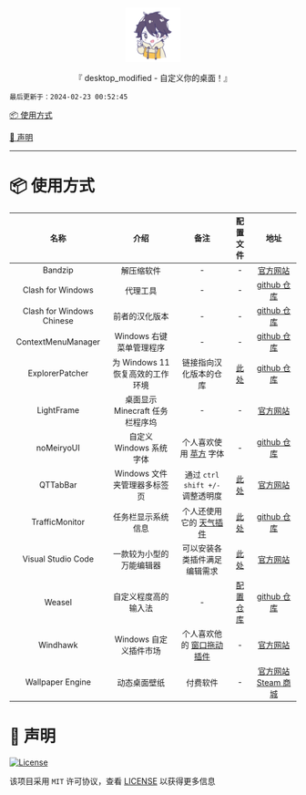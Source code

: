 <div align="center">
  <img id="desktop_modified" width="96" alt="desktop_modified" src="https://raw.githubusercontent.com/Cierra-Runis/desktop_modified/master/.github/icon.svg">
  <p>『 desktop_modified - 自定义你的桌面！』</p>
</div>

`最后更新于：2024-02-23 00:52:45`

[📦 使用方式](#-使用方式)

[🔦 声明](#-声明)

---

# 📦 使用方式

|           名称            |               介绍               |                             备注                             |                          配置文件                          |                             地址                             |
| :-----------------------: | :------------------------------: | :----------------------------------------------------------: | :--------------------------------------------------------: | :----------------------------------------------------------: |
|          Bandzip          |            解压缩软件            |                              -                               |                             -                              |        [官方网站](https://cn.bandisoft.com/bandizip/)        |
|     Clash for Windows     |             代理工具             |                              -                               |                             -                              | [github 仓库](https://github.com/Fndroid/clash_for_windows_pkg) |
| Clash for Windows Chinese |          前者的汉化版本          |                              -                               |                             -                              | [github 仓库](https://github.com/Z-Siqi/Clash-for-Windows_Chinese) |
|    ContextMenuManager     |     Windows 右键菜单管理程序     |                              -                               |                             -                              | [github 仓库](https://github.com/BluePointLilac/ContextMenuManager) |
|      ExplorerPatcher      | 为 Windows 11 恢复高效的工作环境 |                    链接指向汉化版本的仓库                    |     [此处](config/ExplorerPatcher_22621.1555.55.2.reg)     |  [github 仓库](https://github.com/zetaloop/ExplorerPatcher)  |
|        LightFrame         | 桌面显示 Minecraft 任务栏程序坞  |                              -                               |                             -                              |       [官方网站](https://lightframe.vertillusion.xyz/)       |
|        noMeiryoUI         |     自定义 Windows 系统字体      | 个人喜欢使用 [苹方](https://developer.apple.com/fonts/) 字体 |                             -                              |    [github 仓库](https://github.com/Tatsu-syo/noMeiryoUI)    |
|         QTTabBar          |   Windows 文件夹管理器多标签页   |               通过 `ctrl shift +/-` 调整透明度               |        [此处](config/QTTabBarConfig-2023-6-15.xml)         |           [官方网站](http://qttabbar.wikidot.com/)           |
|      TrafficMonitor       |        任务栏显示系统信息        | 个人还使用它的 [天气插件](https://github.com/zhongyang219/TrafficMonitorPlugins/blob/main/download/plugin_download.md#%E5%A4%A9%E6%B0%94%E6%8F%92%E4%BB%B62) |                 [此处](config/config.ini)                  | [github 仓库](https://github.com/zhongyang219/TrafficMonitor) |
|    Visual Studio Code     |     一款较为小型的万能编辑器     |                 可以安装各类插件满足编辑需求                 |             [此处](config/vscode.code-profile)             |          [官方网站](https://code.visualstudio.com/)          |
|          Weasel           |       自定义程度高的输入法       |                              -                               | [配置仓库](https://github.com/Cierra-Runis/my_rime_config) |        [github 仓库](https://github.com/rime/weasel)         |
|         Windhawk          |      Windows 自定义插件市场      | 个人喜欢他的 [窗口拖动插件](https://github.com/ramensoftware/windhawk-mods/blob/main/mods/slick-window-arrangement.wh.cpp) |                             -                              |              [官方网站](https://windhawk.net/)               |
|     Wallpaper Engine      |           动态桌面壁纸           |                           付费软件                           |                             -                              | [官方网站](https://www.wallpaperengine.io/zh-hans) [Steam 商城](https://store.steampowered.com/app/431960/Wallpaper_Engine/) |

# 🔦 声明

[![License](https://img.shields.io/github/license/Cierra-Runis/desktop_modified)](https://github.com/Cierra-Runis/desktop_modified/blob/main/LICENSE)

该项目采用 `MIT` 许可协议，查看 [LICENSE](https://github.com/Cierra-Runis/desktop_modified/blob/main/LICENSE) 以获得更多信息
